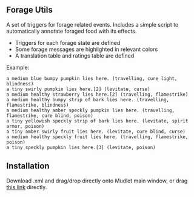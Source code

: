 ## Forage Utils
A set of triggers for forage related events. Includes a simple script to automatically annotate foraged food with its effects.
  - Triggers for each forage state are defined
  - Some forage messages are highlighted in relevant colors
  - A translation table and ratings table are defined

Example:
```
a medium blue bumpy pumpkin lies here. (travelling, cure light, blindness)
a tiny swirly pumpkin lies here.[2] (levitate, curse)
a medium healthy strawberry lies here.[2] (travelling, flamestrike)
a medium healthy bumpy strip of bark lies here. (travelling, flamestrike, blindness)
a medium healthy amber speckly pumpkin lies here. (travelling, flamestrike, cure blind, poison)
a tiny yellowish speckly strip of bark lies here. (levitate, spirit armor, poison)
a tiny amber swirly fruit lies here. (levitate, cure blind, curse)
a medium healthy speckly fruit lies here. (travelling, flamestrike, poison)
a tiny speckly pumpkin lies here.[3] (levitate, poison)
```

## Installation
Download .xml and drag/drop directly onto Mudlet main window, or drag [this link](https://github.com/yetanotherkevin/BlackMUDlet/raw/main/Forage%20Utils/Forage%20Utils.xml) directly.
